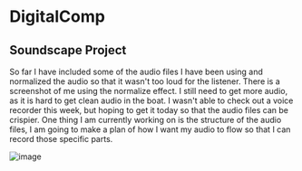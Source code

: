 # DigitalComp
## Soundscape Project

So far I have included some of the audio files I have been using and normalized the audio so that it wasn't too loud for the listener. 
There is a screenshot of me using the normalize effect. I still need to get more audio, as it is hard to get clean audio in the boat. I wasn't able to check out a 
voice recorder this week, but hoping to get it today so that the audio files can be crispier. One thing I am currently working on is the structure of the audio files, 
I am going to make a plan of how I want my audio to flow so that I can record those specific parts. 

![image](https://github.com/user-attachments/assets/8bd154da-e0b6-4318-9c93-96a115b820c6)

